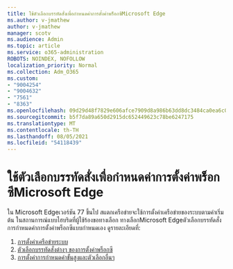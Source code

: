 ```yaml
---
title: ใช้ตัวเลือกบรรทัดสั่งเพื่อกําหนดค่าการตั้งค่าพร็อกซีMicrosoft Edge
ms.author: v-jmathew
author: v-jmathew
manager: scotv
ms.audience: Admin
ms.topic: article
ms.service: o365-administration
ROBOTS: NOINDEX, NOFOLLOW
localization_priority: Normal
ms.collection: Adm_O365
ms.custom:
- "9004254"
- "9004632"
- "7561"
- "8363"
ms.openlocfilehash: 09d29d48f7829e606afce7909d8a986b63dd8dc3484ca0ea6c07af60bc8f1a23
ms.sourcegitcommit: b5f7da89a650d2915dc652449623c78be6247175
ms.translationtype: MT
ms.contentlocale: th-TH
ms.lasthandoff: 08/05/2021
ms.locfileid: "54118439"
---
```

# <a name="use-command-line-options-to-configure-proxy-settings-in-microsoft-edge"></a>ใช้ตัวเลือกบรรทัดสั่งเพื่อกําหนดค่าการตั้งค่าพร็อกซีMicrosoft Edge

ใน Microsoft Edgeเวอร์ชัน 77 ขึ้นไป สแตกเครือข่ายจะใช้การตั้งค่าเครือข่ายของระบบตามค่าเริ่มต้น ในสถานการณ์แบบไฮบริดที่ผู้ใช้ร้องขอทางเลือก ทางเลือกMicrosoft Edgeตัวเลือกบรรทัดสั่งการกําหนดค่าการตั้งค่าพร็อกซีแบบกําหนดเอง ดูรายละเอียดที่:

1. [การตั้งค่าเครือข่ายระบบ](https://go.microsoft.com/fwlink/?linkid=2133962)
2. [ตัวเลือกบรรทัดสั่งต่างๆ ของการตั้งค่าพร็อกซี](https://go.microsoft.com/fwlink/?linkid=2134292)
3. [การตั้งค่าการกําหนดค่าขั้นสูงและตัวเลือกอื่นๆ](https://go.microsoft.com/fwlink/?linkid=2134293)
